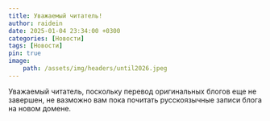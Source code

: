 ```yaml
---
title: Уважаемый читатель!
author: raidein
date: 2025-01-04 23:34:00 +0300
categories: [Новости]
tags: [Новости]
pin: true
image:
    path: /assets/img/headers/until2026.jpeg
---
```


Уважаемый читатель, поскольку перевод оригинальных блогов еще не завершен, не вазможно вам пока почитать русскоязычные записи блога на новом домене.